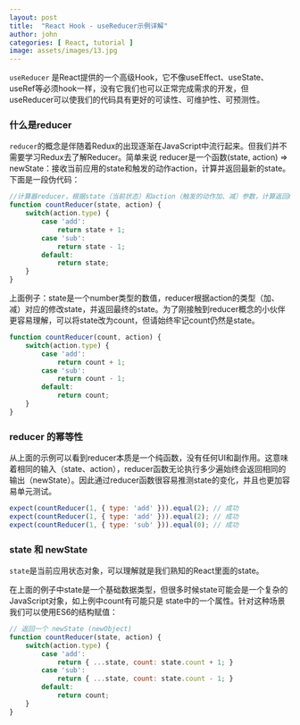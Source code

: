 ```yaml
---
layout: post
title:  "React Hook - useReducer示例详解"
author: john
categories: [ React, tutorial ]
image: assets/images/13.jpg
---
```


`useReducer` 是React提供的一个高级Hook，它不像useEffect、useState、useRef等必须hook一样，没有它我们也可以正常完成需求的开发，但useReducer可以使我们的代码具有更好的可读性、可维护性、可预测性。

### 什么是reducer
`reducer`的概念是伴随着Redux的出现逐渐在JavaScript中流行起来。但我们并不需要学习Redux去了解Reducer。简单来说 reducer是一个函数(state, action) => newState：接收当前应用的state和触发的动作action，计算并返回最新的state。下面是一段伪代码：
```js
//计算器reducer，根据state（当前状态）和action（触发的动作加、减）参数，计算返回newState
function countReducer(state, action) {
    switch(action.type) {
        case 'add':
            return state + 1;
        case 'sub':
            return state - 1;
        default: 
            return state;
    }
}
```
上面例子：state是一个number类型的数值，reducer根据action的类型（加、减）对应的修改state，并返回最终的state。为了刚接触到reducer概念的小伙伴更容易理解，可以将state改为count，但请始终牢记count仍然是state。
```js
function countReducer(count, action) {
    switch(action.type) {
        case 'add':
            return count + 1;
        case 'sub':
            return count - 1;
        default: 
            return count;
    }
}
```

### reducer 的幂等性
从上面的示例可以看到reducer本质是一个纯函数，没有任何UI和副作用。这意味着相同的输入（state、action），reducer函数无论执行多少遍始终会返回相同的输出（newState）。因此通过reducer函数很容易推测state的变化，并且也更加容易单元测试。
```js
expect(countReducer(1, { type: 'add' })).equal(2); // 成功
expect(countReducer(1, { type: 'add' })).equal(2); // 成功
expect(countReducer(1, { type: 'sub' })).equal(0); // 成功
```


### state 和 newState
`state`是当前应用状态对象，可以理解就是我们熟知的React里面的state。

在上面的例子中state是一个基础数据类型，但很多时候state可能会是一个复杂的JavaScript对象，如上例中count有可能只是 state中的一个属性。针对这种场景我们可以使用ES6的结构赋值：
```js
// 返回一个 newState (newObject)
function countReducer(state, action) {
    switch(action.type) {
        case 'add':
            return { ...state, count: state.count + 1; }
        case 'sub':
            return { ...state, count: state.count - 1; }
        default: 
            return count;
    }
}
```
